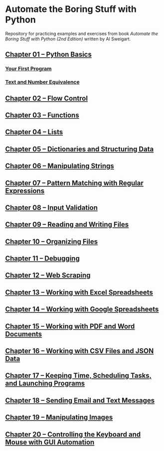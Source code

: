 # Automate the Boring Stuff with Python

Repository for practicing examples and exercises 
from book _Automate the Boring Stuff with Python (2nd Edition)_ 
written by Al Sweigart.

## [Chapter 01 – Python Basics](chapter01)
### [Your First Program](chapter01/practice01_01.py)
### [Text and Number Equivalence](chapter01/practice01_02.py)
## [Chapter 02 – Flow Control](chapter02)
## [Chapter 03 – Functions](chapter03)
## [Chapter 04 – Lists](chapter04)
## [Chapter 05 – Dictionaries and Structuring Data](chapter05)
## [Chapter 06 – Manipulating Strings](chapter06)
## [Chapter 07 – Pattern Matching with Regular Expressions](chapter07)
## [Chapter 08 – Input Validation](chapter08)
## [Chapter 09 – Reading and Writing Files](chapter09)
## [Chapter 10 – Organizing Files](chapter10)
## [Chapter 11 – Debugging](chapter11)
## [Chapter 12 – Web Scraping](chapter12)
## [Chapter 13 – Working with Excel Spreadsheets](chapter13)
## [Chapter 14 – Working with Google Spreadsheets](chapter14)
## [Chapter 15 – Working with PDF and Word Documents](chapter15)
## [Chapter 16 – Working with CSV Files and JSON Data](chapter16)
## [Chapter 17 – Keeping Time, Scheduling Tasks, and Launching Programs](chapter17)
## [Chapter 18 – Sending Email and Text Messages](chapter18)
## [Chapter 19 – Manipulating Images](chapter19)
## [Chapter 20 – Controlling the Keyboard and Mouse with GUI Automation](chapter20)